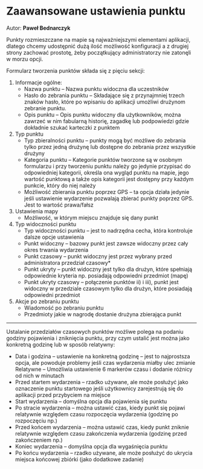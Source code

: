 # Zaawansowane ustawienia punktu
Autor: **Paweł Bednarczyk**

Punkty rozmieszczane na mapie są najważniejszymi elementami aplikacji, dlatego chcemy udostępnić dużą ilość możliwość konfiguracji a z drugiej strony zachować prostotę, żeby początkujący administratorzy nie zatonęli w morzu opcji.

Formularz tworzenia punktów składa się z pięciu sekcji:
1. Informacje ogólne:
   - Nazwa punktu – Nazwa punktu widoczna dla uczestników 
   - Hasło do zebrania punktu – Składające się z przynajmniej trzech znaków hasło, które po wpisaniu do aplikacji umożliwi drużynom zebranie punktu. 
   - Opis punktu – Opis punktu widoczny dla użytkowników, można zawrzeć w nim fabularną historię, zagadkę lub podpowiedzi gdzie dokładnie szukać karteczki z punktem
2. Typ punktu
   - Typ zbieralności punktu – punkty mogą być możliwe do zebrania tylko przez jedną drużynę lub dostępne do zebrania przez wszystkie drużyny
   - Kategoria punktu – Kategorie punktów tworzone są w osobnym formularzu i przy tworzeniu punktu należy go jedynie przypisać do odpowiedniej kategorii, określa ona wygląd punktu na mapie, jego wartość punktową a także opis kategorii jest dostępny przy każdym punkcie, który do niej należy
   - Możliwość zbierania punktu poprzez GPS – ta opcja działa jedynie jeśli ustawienie wydarzenie pozwalają zbierać punkty poprzez GPS. Jest to wartość prawa/fałsz
3. Ustawienia mapy
   - Możliwość, w którym miejscu znajduje się dany punkt
4. Typ widoczności punktu
   - Typ widoczności punktu – jest to nadrzędna cecha, która kontroluje dalsze opcje ustawienia
   - Punkt widoczny – bazowy punkt jest zawsze widoczny przez cały okres trwania wydarzenia
   - Punkt czasowy – punkt widoczny jest przez wybrany przed administratora przedział czasowy*
   - Punkt ukryty – punkt widoczny jest tylko dla drużyn, które spełniają odpowiednie kryteria np. posiadają odpowiedni przedmiot (mapę)
   - Punkt ukryty czasowy – połączenie punktów ii) i iii), punkt jest widoczny w przedziale czasowym tylko dla drużyn, które posiadają odpowiedni przedmiot
5. Akcje po zebraniu punktu
   - Wiadomość po zebraniu punktu
   - Przedmioty jakie w nagrodę dostanie drużyna zbierająca punkt

-------------------

Ustalanie przedziałów czasowych punktów możliwe polega na podaniu godziny pojawienia i zniknięcia punktu, przy czym ustalić jest można jako konkretną godzinę lub w sposób relatywny:
   - Data i godzina – ustawienie na konkretną godzinę – jest to najprostsza opcja, ale powoduje problemy jeśli czas wydarzenia miałby ulec zmianie
   Relatywne – Umożliwia ustawienie 6 markerów czasu i dodanie różnicy od nich w minutach
   - Przed startem wydarzenia – rzadko używane, ale może posłużyć jako oznaczenie punktu startowego jeśli użytkownicy zarejestrują się do aplikacji przed przybyciem na miejsce
   - Start wydarzenia – domyślna opcja dla pojawienia się punktu
   - Po stracie wydarzenia – można ustawić czas, kiedy punkt się pojawi relatywnie względem czasu rozpoczęcia wydarzenia (godzinę po rozpoczęciu np.)
   - Przed końcem wydarzenia – można ustawić czas, kiedy punkt zniknie relatywnie względem czasu zakończenia wydarzenia (godzinę przed zakończeniem np.)
   - Koniec wydarzenia – domyślna opcja dla wygaśnięcia punktu
   - Po końcu wydarzenia – rzadko używane, ale może posłużyć do ukrycia miejsca końcowej zbiórki (jako dodatkowe zadanie)
